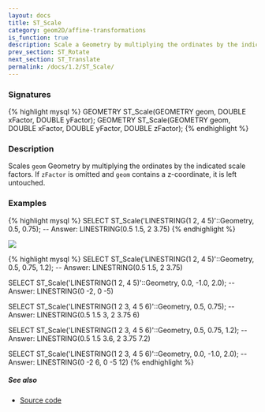 ```yaml
---
layout: docs
title: ST_Scale
category: geom2D/affine-transformations
is_function: true
description: Scale a Geometry by multiplying the ordinates by the indicated scale factors
prev_section: ST_Rotate
next_section: ST_Translate
permalink: /docs/1.2/ST_Scale/
---
```


### Signatures

{% highlight mysql %}
GEOMETRY ST_Scale(GEOMETRY geom, DOUBLE xFactor, DOUBLE yFactor);
GEOMETRY ST_Scale(GEOMETRY geom, DOUBLE xFactor, DOUBLE yFactor, DOUBLE zFactor);
{% endhighlight %}

### Description

Scales `geom` Geometry by multiplying the ordinates by the indicated scale
factors. If `zFactor` is omitted and `geom` contains a z-coordinate, it
is left untouched.

### Examples

{% highlight mysql %}
SELECT ST_Scale('LINESTRING(1 2, 4 5)'::Geometry, 0.5, 0.75);
-- Answer:    LINESTRING(0.5 1.5, 2 3.75)
{% endhighlight %}

<img class="displayed" src="../ST_Scale.png"/>

{% highlight mysql %}
SELECT ST_Scale('LINESTRING(1 2, 4 5)'::Geometry, 0.5, 0.75, 1.2);
-- Answer:    LINESTRING(0.5 1.5, 2 3.75)

SELECT ST_Scale('LINESTRING(1 2, 4 5)'::Geometry, 0.0, -1.0, 2.0);
-- Answer:    LINESTRING(0 -2, 0 -5)

SELECT ST_Scale('LINESTRING(1 2 3, 4 5 6)'::Geometry, 0.5, 0.75);
-- Answer:    LINESTRING(0.5 1.5 3, 2 3.75 6)

SELECT ST_Scale('LINESTRING(1 2 3, 4 5 6)'::Geometry, 0.5, 0.75, 1.2);
-- Answer:    LINESTRING(0.5 1.5 3.6, 2 3.75 7.2)

SELECT ST_Scale('LINESTRING(1 2 3, 4 5 6)'::Geometry, 0.0, -1.0, 2.0);
-- Answer:    LINESTRING(0 -2 6, 0 -5 12)
{% endhighlight %}

##### See also

* <a href="https://github.com/orbisgis/h2gis/blob/master/h2spatial-ext/src/main/java/org/h2gis/h2spatialext/function/spatial/affine_transformations/ST_Scale.java" target="_blank">Source code</a>
